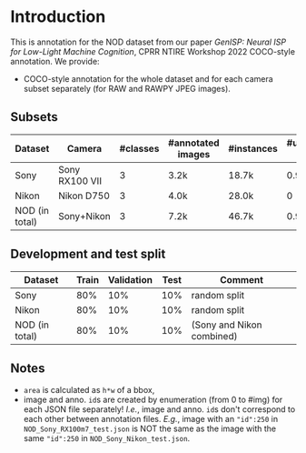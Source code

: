 # Introduction
This is annotation for the NOD dataset from our paper _GenISP: Neural ISP for Low-Light Machine Cognition_, CPRR NTIRE Workshop 2022
COCO-style annotation. We provide:
* COCO-style annotation for the whole dataset and for each camera subset separately (for RAW and RAWPY JPEG images).

## Subsets

| Dataset | Camera | #classes | #annotated images | #instances | #unannotated images |
|--- |--- |--- |--- |--- |--- |
| Sony | Sony RX100 VII | 3 | 3.2k | 18.7k | 0.9k |
| Nikon | Nikon D750 | 3 | 4.0k | 28.0k | 0 |
| NOD (in total) | Sony+Nikon | 3 | 7.2k | 46.7k | 0.9k |

## Development and test split

| Dataset | Train | Validation | Test | Comment | 
|--- |--- |--- |--- |--- |
| Sony | 80% | 10% | 10% | random split | 
| Nikon | 80% | 10% | 10% | random split |
| NOD (in total) | 80% | 10% | 10% | (Sony and Nikon combined) |


## Notes
* ```area``` is calculated as ```h*w``` of a bbox, 
* image and anno. ```id```s are created by enumeration (from 0 to #img) for each JSON file separately! _I.e._, image and anno. 
```id```s don't correspond to each other between annotation files. _E.g._, image with an ```"id":250``` in ```NOD_Sony_RX100m7_test.json``` is NOT the same as the image with the same ```"id":250``` in ```NOD_Sony_Nikon_test.json```.